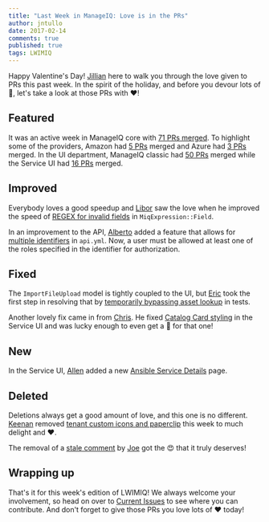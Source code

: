 ```yaml
---
title: "Last Week in ManageIQ: Love is in the PRs"
author: jntullo
date: 2017-02-14
comments: true
published: true
tags: LWIMIQ
---
```


Happy Valentine's Day! [Jillian](https://github.com/jntullo) here to walk you through the love given to PRs this past week. In the spirit of the holiday, and before you devour lots of :chocolate_bar:, let's take a look at those PRs with :heart:! 

## Featured
It was an active week in ManageIQ core with [71 PRs merged][manageiq PRs merged]. To highlight some of the providers, Amazon had [5 PRs][manageiq-providers-amazon PRs merged] merged and Azure had [3 PRs][manageiq-providers-azure PRs merged] merged. In the UI department, ManageIQ classic had [50 PRs][manageiq-ui-classic PRs merged] merged while the Service UI had [16 PRs][manageiq-ui-service PRs merged] merged.

## Improved
Everybody loves a good speedup and [Libor](https://github.com/lpichler) saw the love when he improved the speed of [REGEX for invalid fields](https://github.com/ManageIQ/manageiq/pull/13808) in `MiqExpression::Field`.

In an improvement to the API, [Alberto](https://github.com/abellotti) added a feature that allows for [multiple identifiers](https://github.com/ManageIQ/manageiq/pull/13827) in `api.yml`. Now, a user must be allowed at least one of the roles specified in the identifier for authorization. 

## Fixed
The `ImportFileUpload` model is tightly coupled to the UI, but [Eric](https://github.com/hayesr) took the first step in resolving that by [temporarily bypassing asset lookup](https://github.com/ManageIQ/manageiq/pull/13801) in tests.

Another lovely fix came in from [Chris](https://github.com/chalettu). He fixed [Catalog Card styling](https://github.com/ManageIQ/manageiq-ui-service/pull/495) in the Service UI and was lucky enough to even get a :dancer: for that one!

## New
In the Service UI, [Allen](https://github.com/AllenBW) added a new [Ansible Service Details](https://github.com/ManageIQ/manageiq-ui-service/pull/501) page. 

## Deleted
Deletions always get a good amount of love, and this one is no different. [Keenan](https://github.com/kbrock) removed [tenant custom icons and paperclip](https://github.com/ManageIQ/manageiq/pull/13796) this week to much delight and :heart:.

The removal of a [stale comment](https://github.com/ManageIQ/manageiq/pull/13869) by [Joe](https://github.com/jrafanie) got the :heart_eyes: that it truly deserves! 

## Wrapping up
That's it for this week's edition of LWIMIQ! We always welcome your involvement, so head on over to [Current Issues](https://github.com/ManageIQ/manageiq/issues) to see where you can contribute.
And don't forget to give those PRs you love lots of :heart: today! 

[manageiq PRs merged]: https://github.com/ManageIQ/manageiq/pulls?page=1&q=is%3Apr+is%3Amerged+base%3Amaster+merged%3A%222017-02-06+..+2017-02-12%22+sort%3Acreated-desc&utf8=%E2%9C%93
[manageiq-ui-classic PRs merged]: https://github.com/ManageIQ/manageiq-ui-classic/pulls?page=1&q=is%3Apr+is%3Amerged+base%3Amaster+merged%3A%222017-02-06+..+2017-02-12%22+sort%3Acreated-desc&utf8=%E2%9C%93
[manageiq-ui-service PRs merged]: https://github.com/ManageIQ/manageiq-ui-service/pulls?page=1&q=is%3Apr+is%3Amerged+base%3Amaster+merged%3A%222017-02-06+..+2017-02-12%22+sort%3Acreated-desc&utf8=%E2%9C%93
[manageiq-providers-amazon PRs merged]: https://github.com/ManageIQ/manageiq-providers-amazon/pulls?page=1&q=is%3Apr+is%3Amerged+base%3Amaster+merged%3A%222017-02-06+..+2017-02-12%22+sort%3Acreated-desc&utf8=%E2%9C%93
[manageiq-providers-azure PRs merged]: https://github.com/ManageIQ/manageiq-providers-azure/pulls?page=1&q=is%3Apr+is%3Amerged+base%3Amaster+merged%3A%222017-02-06+..+2017-02-12%22+sort%3Acreated-desc&utf8=%E2%9C%93
